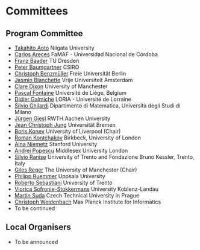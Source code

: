# Committees


## Program Committee

- [Takahito Aoto](http://www.nue.ie.niigata-u.ac.jp/~aoto/)                        Niigata University						
- [Carlos Areces](http://www.cs.famaf.unc.edu.ar/~careces/)                        FaMAF - Universidad Nacional de Córdoba				
- [Franz Baader](http://lat.inf.tu-dresden.de/~baader/index-en.html)              TU Dresden							
- [Peter Baumgartner](http://users.rsise.anu.edu.au/~baumgart/)                        CSIRO								
- [Christoph Benzmüller](http://christoph-benzmueller.de/)                                Freie Universität Berlin					
- [Jasmin Blanchette](https://www.cs.vu.nl/~jbe248/)                                   Vrije Universiteit Amsterdam					
- [Clare Dixon](https://www.research.manchester.ac.uk/portal/clare.dixon.html)   University of Manchester					
- [Pascal Fontaine](http://www.montefiore.ulg.ac.be/~pfontain/)                      Université de Liège, Belgium					
- [Didier Galmiche](http://www.loria.fr/~galmiche)                                   LORIA - Université de Lorraine					
- [Silvio Ghilardi](http://users.mat.unimi.it/users/ghilardi/allegati/research.html) Dipartimento di Matematica, Università degli Studi di Milano	
- [Jürgen Giesl](http://verify.rwth-aachen.de/giesl/)                             RWTH Aachen University						
- [Jean Christoph Jung](http://www.informatik.uni-bremen.de/~jeanjung/)                  Universität Bremen						
- [Boris Konev](http://www.csc.liv.ac.uk/~konev/)                                University of Liverpool (Chair)						
- [Roman Kontchakov](http://www.dcs.bbk.ac.uk/~roman)                                 Birkbeck, University of London					
- [Aina Niemetz](http://cs.stanford.edu/people/niemetz)                           Stanford University						
- [Andrei Popescu](http://andreipopescu.uk/)                                        Middlesex University London					
- [Silvio Ranise](http://st.fbk.eu/SilvioRanise)                                   University of Trento and Fondazione Bruno Kessler, Trento, Italy
- [Giles Reger](http://www.cs.man.ac.uk/~regerg)                                 The University of Manchester (Chair)					
- [Philipp Ruemmer](http://www.philipp.ruemmer.org/)                                 Uppsala University						
- [Roberto Sebastiani](http://disi.unitn.it/rseba/)                                     University of Trento						
- [Viorica Sofronie-Stokkermans](http://userpages.uni-koblenz.de/~sofronie/)                      University Koblenz-Landau					
- [Martin Suda](http://people.ciirc.cvut.cz/~sudamar2/)                          Czech Technical University in Prague				
- [Christoph Weidenbach](http://www.mpi-inf.mpg.de/~weidenb/)                             Max Planck Institute for Informatics	
- To be continued

## Local Organisers

- To be announced
